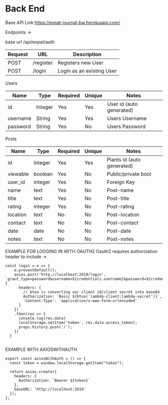 # Back End

Base API Link
https://expat-journal-bw.herokuapp.com/

Endpoints ->

base url /api/expat/auth

| Request | URL       | Description               |
| ------- | --------- | ------------------------- |
| POST    | /register | Registers new User        |
| POST    | /login    | Login as an existing User |

Users

| Name     | Type    | Required | Unique | Notes                    |
| -------- | ------- | -------- | ------ | ------------------------ |
| id       | Integer | Yes      | Yes    | User id (auto generated) |
| username | String  | Yes      | Yes    | Users Username           |
| password | String  | Yes      | No     | Users Password           |

Posts

| Name     | Type    | Required | Unique | Notes                      |
| -------- | ------- | -------- | ------ | -------------------------- |
| id       | integer | Yes      | Yes    | Plants id (auto generated) |
| viewable | boolean | Yes      | No     | Public/private bool        |
| user_id  | integer | Yes      | No     | Foreign Key                |
| name     | text    | Yes      | No     | Post-name                  |
| title    | text    | Yes      | No     | Post-title                 |
| rating   | integer | Yes      | No     | Post-rating                |
| location | text    | No       | No     | Post-location              |
| contact  | text    | No       | No     | Post-contact               |
| date     | date    | No       | No     | Post-date                  |
| notes    | text    | No       | No     | Post-notes                 |

EXAMPLE FOR LOGGING IN WITH OAUTH2
Oauth2 requires authorization header to include ->

```
const login = e => {
    e.preventDefault();
    axios.post('http://localhost:2019/login', `grant_type=password&username=${credentials.username}&password=${credentials.password}`, {
      headers: {
        // btoa is converting our client id/client secret into base64
        Authorization: `Basic ${btoa('lambda-client:lambda-secret')}`,
        'Content-Type': 'application/x-www-form-urlencoded'
      }
    })
    .then(res => {
      console.log(res.data)
      localStorage.setItem('token', res.data.access_token);
      props.history.push('/');
    })
  }


```

EXAMPLE WITH AXIOSWITHAUTH

```
export const axiosWithAuth = () => {
  const token = window.localStorage.getItem("token");

  return axios.create({
    headers: {
      Authorization: `Bearer ${token}`
    },
    baseURL: 'http://localhost:2019'
  });
};

```
